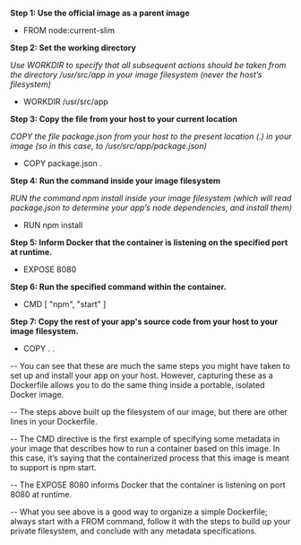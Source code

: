 **Step 1: Use the official image as a parent image**
- FROM node:current-slim

**Step 2: Set the working directory**

*Use WORKDIR to specify that all subsequent actions should be taken from the  directory /usr/src/app in your image filesystem (never the host’s filesystem)*
- WORKDIR /usr/src/app


**Step 3: Copy the file from your host to your current location**

*COPY the file package.json from your host to the present location (.) in your image (so in this case, to /usr/src/app/package.json)*
  - COPY package.json .

**Step 4: Run the command inside your image filesystem**

*RUN the command npm install inside your image filesystem (which will read package.json to determine your app’s node dependencies, and install them)*
  - RUN npm install

**Step 5: Inform Docker that the container is listening on the specified port at runtime.**

  - EXPOSE 8080

**Step 6: Run the specified command within the container.**

  - CMD [ "npm", "start" ]

**Step 7: Copy the rest of your app's source code from your host to your image filesystem.**
  - COPY . .
      
    
-- You can see that these are much the same steps you might have taken to set up and install your app on your host. 
   However, capturing these as a Dockerfile allows you to do the same thing inside a portable, isolated Docker image.

-- The steps above built up the filesystem of our image, but there are other lines in your Dockerfile.

-- The CMD directive is the first example of specifying some metadata in your image that describes how to run a container 
   based on this image. In this case, it’s saying that the containerized process that this image is meant to support is npm start.

-- The EXPOSE 8080 informs Docker that the container is listening on port 8080 at runtime.

-- What you see above is a good way to organize a simple Dockerfile; always start with a FROM command, 
   follow it with the steps to build up your private filesystem, and conclude with any metadata specifications. 

